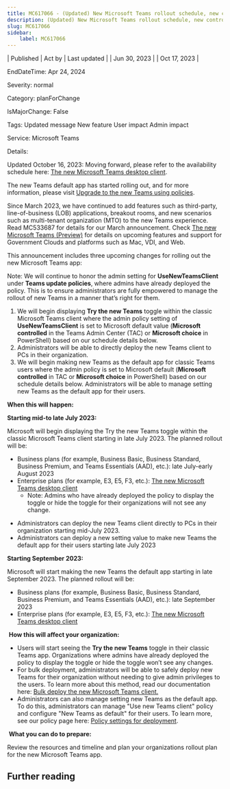```yaml
---
title: MC617066 - (Updated) New Microsoft Teams rollout schedule, new controls, and direct deployment
description: (Updated) New Microsoft Teams rollout schedule, new controls, and direct deployment
slug: MC617066
sidebar:
    label: MC617066
---
```



| Published | Act by | Last updated |
| Jun 30, 2023 |  | Oct 17, 2023 |

EndDateTime: Apr 24, 2024

Severity: normal

Category: planForChange

IsMajorChange: False

Tags: Updated message New feature User impact Admin impact

Service: Microsoft Teams

Details: 

<p>Updated October 16, 2023: Moving forward, please refer to the availability schedule here: <a href="https://learn.microsoft.com/microsoftteams/new-teams-desktop-admin#new-teams-schedule-for-clients" target="_blank">The new Microsoft Teams desktop client</a>.</p><p>The new Teams default app has started rolling out, and for more information, please visit <a href="https://aka.ms/newTeamsPolicy" target="_blank">Upgrade to the new Teams using policies</a>.</p><p>Since        March 2023, we have continued to add features such as third-party, line-of-business (LOB) applications, breakout rooms, and new scenarios such as multi-tenant organization (MTO) to the new Teams experience. Read MC533687 for details for our March announcement. Check <a href="https://aka.ms/newTeams" target="_blank">The new Microsoft Teams (Preview)</a> for details on upcoming features and support for Government Clouds and platforms such as Mac, VDI, and Web.</p><p>This announcement includes three upcoming changes for rolling out the new Microsoft Teams app:&nbsp;</p><p>Note: We will continue to honor the admin setting for <b>UseNewTeamsClient</b> under <b>Teams update policies</b>, where admins have already deployed the policy. This is to ensure administrators are fully empowered to manage the rollout of new Teams in a manner that’s right for them.</p><ol><li>We will begin displaying <b>Try the new Teams</b> toggle   within the classic Microsoft Teams client where the admin policy setting of <b>UseNewTeamsClient</b> is set to Microsoft default   value (<b>Microsoft controlled</b> in the Teams Admin Center (TAC) or <b>Microsoft choice</b> in PowerShell) based on our schedule details below.</li><li>Administrators will be able to directly deploy the new Teams client to PCs in their organization.</li><li>We will begin making new Teams as the default app for classic Teams users where the admin policy is set to Microsoft default (<b>Microsoft controlled</b>  in TAC or <b>Microsoft choice</b> in PowerShell) based on our schedule details below. Administrators will be able to manage setting new Teams as the default app for their users.</li></ol><p>
</p><p><b>When this will happen:</b></p><p><b>Starting mid-to late July 2023:</b></p><p>Microsoft will begin displaying the Try the new Teams toggle   within the classic Microsoft Teams client starting in late July 2023. The planned rollout will be:</p><ul><li>Business plans (for example, Business Basic, Business Standard, Business Premium, and Teams Essentials (AAD), etc.): late July-early August 2023</li><li>Enterprise plans (for example, E3, E5, F3, etc.): <a href="https://aka.ms/newTeamsReleaseSchedule" target="_blank">The new Microsoft Teams desktop client</a><ul><li>Note: Admins who have already deployed the policy to display the toggle or hide the toggle for their organizations will not see any change.&nbsp;&nbsp;</li></ul></li></ul><ul><li>Administrators can deploy the new Teams client directly to PCs in their organization starting mid-July 2023.</li><li>Administrators can deploy a new setting value    to make new Teams the default app for their users starting late July 2023</li></ul><p><b>Starting September 2023:</b></p><p>Microsoft will start making the new Teams the default app starting in late September  2023. The planned rollout will be:</p><ul><li>Business plans (for example, Business Basic, Business Standard, Business Premium, and Teams Essentials (AAD), etc.): late September 2023</li><li>Enterprise plans (for example, E3, E5, F3, etc.): <a href="https://aka.ms/newTeamsDefaultClient" target="_blank">The new Microsoft Teams desktop client</a>&nbsp; &nbsp;</li></ul><p>
&nbsp;<b>How this will affect your organization:</b></p><ul><li>Users will start seeing the <b>Try the new Teams</b> toggle in their classic Teams app. Organizations where admins have already deployed the policy to display the toggle or hide the toggle won’t see any changes.</li><li>For bulk deployment, administrators will be able to safely deploy new Teams for their organization without needing to give admin privileges to the users. To learn more about this method, read our documentation here: <a href="https://aka.ms/newTeamsBulkInstall" target="_blank">Bulk deploy the new Microsoft Teams client.</a>&nbsp;&nbsp;</li><li>Administrators can also manage setting new Teams as the default app. To do this, administrators can manage "Use new Teams client" policy and configure "New Teams as default" for their users. To learn more, see our policy page here: <a href="https://aka.ms/newTeamsPolicy" target="_blank">Policy settings for deployment</a>.&nbsp;</li></ul><p>&nbsp;<b>What you can do to prepare:</b></p><p>Review the resources and timeline and plan your organizations rollout plan for the new Microsoft Teams app.</p>

## Further reading
